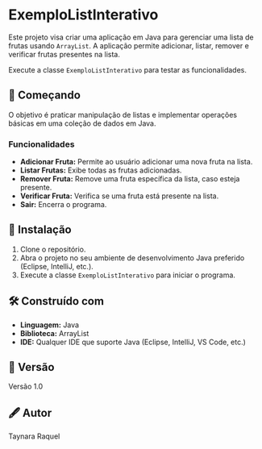 # ExemploListInterativo
Este projeto visa criar uma aplicação em Java para gerenciar uma lista de frutas usando `ArrayList`. A aplicação permite adicionar, listar, remover e verificar frutas presentes na lista.

Execute a classe `ExemploListInterativo` para testar as funcionalidades.

## 🚀 Começando
O objetivo é praticar manipulação de listas e implementar operações básicas em uma coleção de dados em Java.

### Funcionalidades

- **Adicionar Fruta:** Permite ao usuário adicionar uma nova fruta na lista.
- **Listar Frutas:** Exibe todas as frutas adicionadas.
- **Remover Fruta:** Remove uma fruta específica da lista, caso esteja presente.
- **Verificar Fruta:** Verifica se uma fruta está presente na lista.
- **Sair:** Encerra o programa.

## 🔧 Instalação

1. Clone o repositório.
2. Abra o projeto no seu ambiente de desenvolvimento Java preferido (Eclipse, IntelliJ, etc.).
3. Execute a classe `ExemploListInterativo` para iniciar o programa.

## 🛠️ Construído com

- **Linguagem:** Java
- **Biblioteca:** ArrayList
- **IDE:** Qualquer IDE que suporte Java (Eclipse, IntelliJ, VS Code, etc.)

## 📌 Versão
Versão 1.0

## 🖋️ Autor
Taynara Raquel
